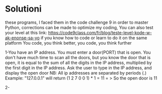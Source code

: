 # Solutioni
these programs, I faced them in the code challenge 9 in order to master Python, corrections can be made to optimize my coding,
You can also test your level at this link: https://code9class.com/fr/blog/teste-level-kode-w-ak-enonse-sa-yo
if you know how to code or learn to do it on the same platform
You code, you think better, you code, you think further

1-You have an IP address. You must enter a door(PORT) that is open. You don't have much time to scan all the doors,
but you know the door that is open, it is equal to the sum of all the digits in the IP address, multiplied by the 
first digit in the IP address. Ask the user to type in the IP address, and display the open door NB: All ip addresses 
are separated by periods (.) Example: "127.0.0.1" will return (1 2 7 0 0 1) * 1 = 11 = > So the open door is 11

2-